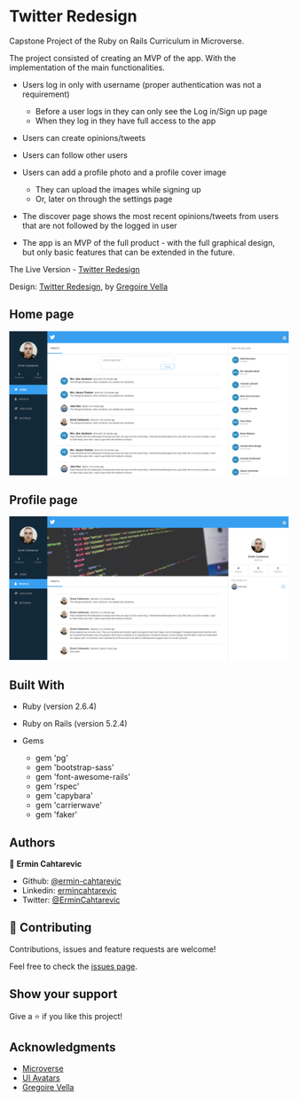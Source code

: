 # Twitter Redesign

 Capstone Project of the Ruby on Rails Curriculum in Microverse.

 The project consisted of creating an MVP of the app. With the implementation of the main functionalities.

 - Users log in only with username (proper authentication was not a requirement)
   - Before a user logs in they can only see the Log in/Sign up page
   - When they log in they have full access to the app
 - Users can create opinions/tweets
 - Users can follow other users
 - Users can add a profile photo and a profile cover image
   - They can upload the images while signing up 
   - Or, later on through the settings page
 - The discover page shows the most recent opinions/tweets from users that are not followed by the logged in user

 - The app is an MVP of the full product - with the full graphical design, but only basic features that can be extended in the future.


 The Live Version - [Twitter Redesign](https://twitter-redesign.herokuapp.com/)

 Design: [Twitter Redesign](https://www.behance.net/gallery/14286087/Twitter-Redesign-of-UI-details), by [Gregoire Vella](https://www.behance.net/gregoirevella)

 ## Home page
 ![Homepage](/screenshots/twitter-homepage.png?raw=true "Homepage")

 ## Profile page
 ![Profile page](/screenshots/twitter-profile.png?raw=true "Profile page")

## Built With

- Ruby (version 2.6.4)
- Ruby on Rails (version 5.2.4)

- Gems
  - gem 'pg'
  - gem 'bootstrap-sass'
  - gem 'font-awesome-rails'
  - gem 'rspec'
  - gem 'capybara'
  - gem 'carrierwave'
  - gem 'faker'

## Authors

👤 **Ermin Cahtarevic**

- Github: [@ermin-cahtarevic](https://github.com/ermin-cahtarevic)
- Linkedin: [ermincahtarevic](https://www.linkedin.com/in/ermincahtarevic/)
- Twitter: [@ErminCahtarevic](https://twitter.com/ErminCahtarevic)

## 🤝 Contributing

Contributions, issues and feature requests are welcome!

Feel free to check the [issues page](https://github.com/ermin-cahtarevic/twitter-capstone/issues).

## Show your support

Give a ⭐️ if you like this project!

## Acknowledgments

- [Microverse](https://www.microverse.org/)
- [UI Avatars](https://eu.ui-avatars.com/)
- [Gregoire Vella](https://www.behance.net/gregoirevella)

